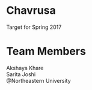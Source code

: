 # Chavrusa
Target for Spring 2017

# Team Members   
Akshaya Khare   
Sarita Joshi   
@Northeastern University

